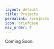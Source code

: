 ```yaml
---
layout: default
title: Projects
permalink: /projects
icon: briefcase
nav_order: 4
---
```


Coming Soon.
